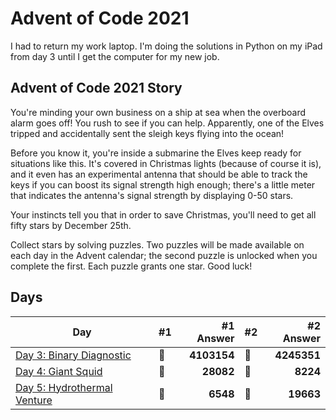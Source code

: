 # Advent of Code 2021

I had to return my work laptop. I'm doing the solutions in Python on my iPad from day 3 until I get the computer for my new job.

## Advent of Code 2021 Story

You're minding your own business on a ship at sea when the overboard alarm goes off! You rush to see if you can help. Apparently, one of the Elves tripped and accidentally sent the sleigh keys flying into the ocean!

Before you know it, you're inside a submarine the Elves keep ready for situations like this. It's covered in Christmas lights (because of course it is), and it even has an experimental antenna that should be able to track the keys if you can boost its signal strength high enough; there's a little meter that indicates the antenna's signal strength by displaying 0-50 stars.

Your instincts tell you that in order to save Christmas, you'll need to get all fifty stars by December 25th.

Collect stars by solving puzzles. Two puzzles will be made available on each day in the Advent calendar; the second puzzle is unlocked when you complete the first. Each puzzle grants one star. Good luck!

## Days

| Day                                                                                                  | #1  |   #1 Answer | #2  |      #2 Answer |
| ---------------------------------------------------------------------------------------------------- | --- | ----------: | --- | -------------: |
| [Day 3: Binary Diagnostic](https://github.com/believer/advent-of-code/blob/master/python/2021/day_03.py) | 🌟  |    **4103154** | 🌟  |       **4245351** |
| [Day 4: Giant Squid](https://github.com/believer/advent-of-code/blob/master/python/2021/day_04.py)    | 🌟  | **28082** | 🌟  | **8224** |
| [Day 5: Hydrothermal Venture](https://github.com/believer/advent-of-code/blob/master/python/2021/day_05.py) | 🌟 | **6548** | 🌟 | **19663** |

